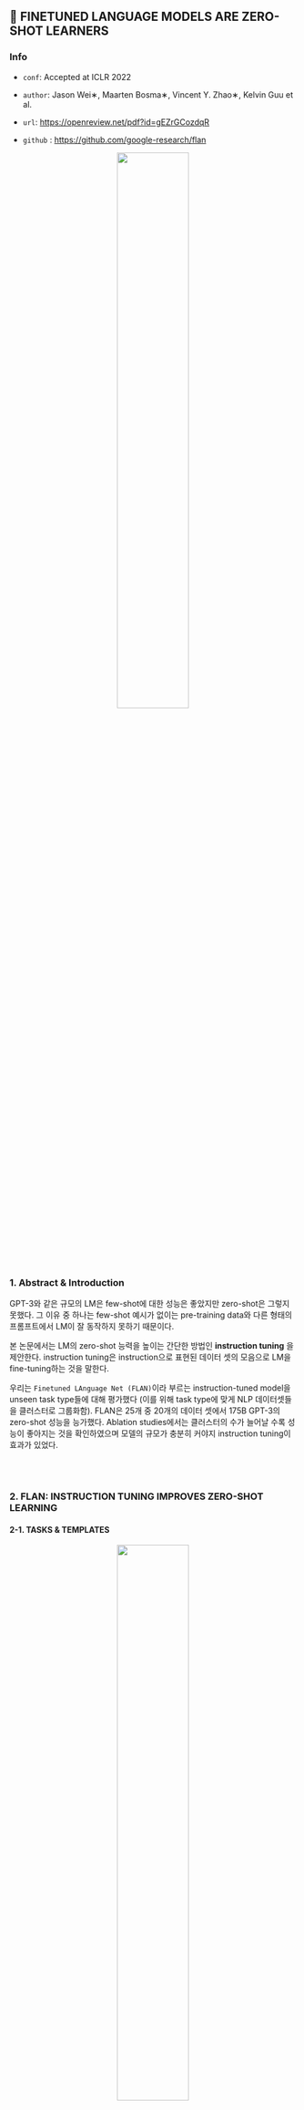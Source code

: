 ## :page_facing_up: FINETUNED LANGUAGE MODELS ARE ZERO-SHOT LEARNERS

### Info

* `conf`: Accepted at ICLR 2022

* `author`: Jason Wei∗, Maarten Bosma∗, Vincent Y. Zhao∗, Kelvin Guu et al.
* `url`: https://openreview.net/pdf?id=gEZrGCozdqR
* `github` : https://github.com/google-research/flan


<div align="center"><img src="https://github.com/IamJunhaHwang/Papers/assets/46083287/3f615b98-6fd5-4c84-8197-97d9f0e84eaf" width="50%"></img></div>

### 1\. Abstract & Introduction

GPT-3와 같은 규모의 LM은 few-shot에 대한 성능은 좋았지만 zero-shot은 그렇지 못했다. 그 이유 중 하나는 few-shot 예시가 없이는 pre-training data와 다른 형태의 프롬프트에서 LM이 잘 동작하지 못하기 때문이다.

본 논문에서는 LM의 zero-shot 능력을 높이는 간단한 방법인 **instruction tuning** 을 제안한다. instruction tuning은 instruction으로 표현된 데이터 셋의 모음으로 LM을 fine-tuning하는 것을 말한다.

우리는 `Finetuned LAnguage Net (FLAN)`이라 부르는 instruction-tuned model을 unseen task type들에 대해 평가했다 (이를 위해 task type에 맞게 NLP 데이터셋들을 클러스터로 그룹화함). FLAN은 25개 중 20개의 데이터 셋에서 175B GPT-3의 zero-shot 성능을 능가했다. Ablation studies에서는 클러스터의 수가 늘어날 수록 성능이 좋아지는 것을 확인하였으며 모델의 규모가 충분히 커야지 instruction tuning이 효과가 있었다.

<br></br>

### 2.  FLAN: INSTRUCTION TUNING IMPROVES ZERO-SHOT LEARNING

#### 2-1. TASKS & TEMPLATES

<div align="center"><img src="https://github.com/IamJunhaHwang/Papers/assets/46083287/f73490c0-fec9-46b4-b5be-b3322e32ecd3" width="50%"></img></div>

밑바닥부터 instruction tuning을 위한 여러 task dataset을 만드는 것은 리소스가 많이 필요하므로 기존의 dataset을 intructional format으로 바꾸었다. Tensorflow Datasets에서 public하게 사용 가능한 62개의 데이터 셋을 모아 각각을 해당하는 12개의 task cluster 중 하나에 넣었다.

각 데이터 셋에서 자연어 instruction으로 task를 표현하는 unique template 10개를 수동으로 구성하였다. 대부분의 템플릿은 original task를 표현하지만, 다양성을 늘리기 위해 각 데이터 셋에는 최대 3개까지 task를 바꾼 템플릿을 포함했다 (ex. sentiment classification이라면, movie review를 생성하도록). 그 다음, 이러한 템플릿 중 랜덤으로 선택하여 포맷팅한 데이터 셋으로 PLM을 fine-tune한다.

#### 2-2. EVALUATION SPLITS

우리는 instruction tuning에서 보지 못한 task에 대해 `FLAN`이 어떻게 동작하는지를 알려고 하므로 `unseen task`를 정의하는 것이 중요하다. 이 논문에서는 instruction tuning에 사용한 어떤 작업 클러스터의 데이터셋도 보지 않은 경우에만 `unseen`으로 간주한다. 즉, dataset $\mathcal{D}$ 가 entailment task라면 instruction tuning동안에는 entailment task dataset가 나타나지 않으며 다른 모든 클러스터로 fine-tune된다.

#### 2-3. CLASSIFICATION WITH OPTIONS

주어진 task에 대한 output은 `several classes(classification)` or `free text(generation)` 이 될 것이며 FLAN은 decoder-based model이므로 generation에는 문제가 없지만 classification의 경우 추가적인 작업이 필요하다.

이전 연구에서는 classification task를 위해, `yes`나 `no` 중에서 높은 확률을 가지는 것을 취했지만, 정답을 표현하는 다른 방법에 대한 분포가 정답의 확률량을 낮출 수 있다는 문제가 있다(ex. `yes`는 `right`, `good` 등이 될 수 있음).   
따라서, classification의 끝에 output class 리스트인 **option** suffix를 포함하는 것으로 모델이 어떤 선택을 해야하는지 알려준다. (첫번째 그림 참고)

<br></br>

### 3. Experiments

- Model : `LaMDA-PT`

  - 137B, Decoder-only LM

  - 사용 데이터 : web documents (Wikipedia, dialog data, computer code, etc); 약 10%는 non-english
  - 32K vocab using SentencePiece

- Instruction Tuning procedure : FLAN은 LaMDA-PT의 instruction-tuned version 임.

  - 모든 데이터 셋을 섞고 각 데이터 셋에서 랜덤으로 샘플을 선택함

  - 데이터 셋들이 각기 다른 크기를 가지기 때문에 밸런스를 맞추기 위해 각 데이터셋 당 최대 `30k`로 제한하였으며 examples-proportional mixing scheme (Raffel et al., 2020)을 따랐다.

  - 여러 training example을 하나의 시퀀스에 담기 위해 packing (Raffel et al., 2020)을 사용했다.

#### 3-1. Results

각 데이터 셋에서 모든 템플릿에서의 성능을 평균하여 평가한다. 때로는 개발 셋에서 수동 프롬프트 엔지니어링가 사용 가능했기 때문에 각 데이터셋에 대해 개발 셋 성능이 가장 높은 템플릿을 사용하여 테스트 셋 성능도 얻는다.

<div align="center"><img src="https://github.com/IamJunhaHwang/Papers/assets/46083287/02aa171a-eefb-4645-b3ef-fe07996ade47" width="50%"></img></div>

비교를 위해, GPT-3와 같은 프롬프트를 사용한 zero & few-shot `LaMDA-PT` 결과를 함께 기록했다. 또한, `GPT-3 175B`와 `GLaM 64B/64E`의 각각 논문에 기록되어 있는 zero-shot 성능을 보여주었다.

best dev 템플릿에서 zero-shot FLAN은 25개 중 20개의 데이터 셋에서 zero-shot GPT-3를 능가하였으며 10개의 데이터 셋에서는 few-shot GPT-3를 능가했다. 또한, 19개중 13개의 데이터 셋에서 GLaM을 능가하였으며 11개의 데이터 셋에서는 one-shot GLaM을 능가했다.

전체적으로 instruction tuning은 자연스럽게 instruction으로 표현되는 task에서는 효과적이었지만 instruction이 크게 상관 없는 language modeling으로 표현되는 task에서는 덜 효과적이었다 (ex. commonsense reasoning, coreference resolution). 즉, downstream task가 original language modeling pre-training objective처럼 되면 효과적이지 않았다.

<br></br>

### 4. ABLATION STUDIES & FURTHER ANALYSIS

#### 4-1. NUMBER OF INSTRUCTION TUNING CLUSTERS

본 논문의 core question은 `instruction tuning이 unseen task에서 zero-shot 성능을 어떻게 높이는가?`이므로 우리는 instruction tuning에 사용된 task와 클러스터의 수가 성능에 어떤 영향을 미치는지 실험했다.

이 실험에서는 NLI, closed-book QA, commonsense reasoning을 평가 클러스터로, 나머지 클러스터를 instruction tuning에 사용했다. 아래 그림은 클러스터에 포함된 task의 수가 적은 순서대로 클러스터를 추가했을 때의 결과이다.

<div align="center"><img src="https://github.com/IamJunhaHwang/Papers/assets/46083287/b3b86959-202b-4928-833b-ce170cda378a" width="50%"></img></div>

예상한 것과 같이, instruction tuning을 위한 클러스터가 많아질수록 zero-shot 성능이 더 좋아졌다(sentiment 제외). 이는 우리가 제안한 instruction tuning이 zero-shot 성능을 높일 수 있음을 의미한다. 또한, 테스트한 7개의 클러스터에 대해 성능이 최적에는 도달하지 않은 것으로 보이며, 이는 더 많은 클러스터가 추가되면 성능이 더욱 향상될 수 있다는 것을 의미한다.

이 Ablation이 어떤 클러스터가 evaluation 클러스터의 성능을 높이는 것에 가장 큰 기여를 했는지를 보고자 하는 것은 아니지만 sentiment 클러스터에서 성능이 늘어나지는 않았었다.

#### 4-2. SCALING LAWS

우리는 instruction tuning의 이점이 모델 규모에 따라 어떻게 영향을 받는지 실험했다. 이전과 똑같은 cluster split을 사용했다.

<div align="center"><img src="https://github.com/IamJunhaHwang/Papers/assets/46083287/0ccc3bbb-2dfa-471d-95dd-a9e5ea2b8407" width="40%"></img></div>

위의 결과를 보면, 100B 정도의 2가지 모델에서 instruction tuning이 크게 성능을 향상시켰지만 8B 이하의 모델에서는 오히려 성능이 나빠졌다. 이러한 결과가 나온 이유 중 하나는 small model의 경우는 40개 가량되는 task를 학습하는데 모델 전체의 능력(capacity)을 모두 사용했기 때문에 처음 보는 task에서 결과가 나빴고, large model은 모델의 능력 일부를 쓰면서 어떻게 instruction을 따르는지 학습할 수 있기 때문에 나머지 남은 모델 capacity로 새로운 task를 일반화할 수 있게 된다.

#### 4-3. ROLE OF INSTRUCTIONS

성능 향상이 multi-task fine-tuning에서 온 것인지, instruction 없이도 모델이 잘 동작하는지 보기 위해 fine-tuning 동안의 instruction의 역할을 보는 실험을 했다. 

<div align="center"><img src="https://github.com/IamJunhaHwang/Papers/assets/46083287/433a340f-8cfa-4577-bea2-6aafdefe5eed" width="30%"></img></div>

`no template(no instruction)`은 input/output만이 모델에게 주어진다(ex. 번역의 경우, "The dog runs.", "Le chien court."). `dataset name`에서는 각 input의 앞에 task와 dataset의 이름이 붙는다.

결과를 보면 알 수 있듯이, instruction이 없을 경우 성능이 떨어지므로 instruction이 unseen task의 zero-shot 성능에 중요한 역할을 한다.

